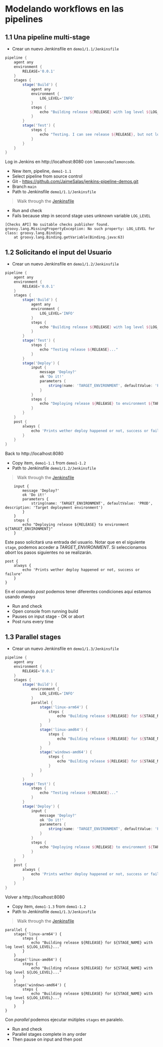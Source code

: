 # Modelando workflows en las pipelines

## 1.1 Una pipeline multi-stage

* Crear un nuevo Jenkinsfile en `demo1/1.1/Jenkinsfile`

```groovy
pipeline {
    agent any 
    environment {
        RELEASE='0.0.1'
    }
    stages {
        stage('Build') {
            agent any
            environment {
                LOG_LEVEL='INFO'
            }
            steps {
                echo "Building release ${RELEASE} with log level ${LOG_LEVEL}..."
            }
        }
        stage('Test') {
            steps {
                echo "Testing. I can see release ${RELEASE}, but not log level ${LOG_LEVEL}"
            }
        }
    }
}
```

Log in Jenkins en http://localhost:8080 con `lemoncode`/`lemoncode`.

- New item, pipeline, `demo1-1.1`
- Select pipeline from source control
- Git - https://github.com/JaimeSalas/jenkins-pipeline-demos.git
- Branch `main`
- Path to Jenkinsfile `demo1/1.1/Jenkinsfile`

> Walk through the [Jenkinsfile](./1.1/Jenkinsfile)

- Run and check 
- Fails because step in second stage uses unknown variable `LOG_LEVEL`

```
[Checks API] No suitable checks publisher found.
groovy.lang.MissingPropertyException: No such property: LOG_LEVEL for class: groovy.lang.Binding
	at groovy.lang.Binding.getVariable(Binding.java:63)
```

## 1.2 Solicitando el input del Usuario

* Crear un nuevo Jenkinsfile en `demo1/1.2/Jenkinsfile`

```groovy
pipeline {
    agent any
    environment {
        RELEASE='0.0.1'
    }
    stages {
        stage('Build') {
            agent any
            environment {
                LOG_LEVEL='INFO'
            }
            steps {
                echo "Building release ${RELEASE} with log level ${LOG_LEVEL}..."
            }
        }
        stage('Test') {
            steps {
                echo "Testing release ${RELEASE}..."
            }
        }
        stage('Deploy') {
            input {
                message 'Deploy?'
                ok 'Do it!'
                parameters {
                    string(name: 'TARGET_ENVIRONMENT', defaultValue: 'PROD', description: 'Target deployment environment')
                }
            }
            steps {
                echo "Deploying release ${RELEASE} to environment ${TARGET_ENVIRONMENT}"
            }
        }
    }
    post {
        always {
            echo 'Prints wether deploy happened or not, success or failure'
        }
    }
}
```

Back to http://localhost:8080

- Copy item, `demo1-1.1` from `demo1-1.2`
- Path to Jenkinsfile `demo1/1.2/Jenkinsfile`

> Walk through the [Jenkinsfile](./1.2/Jenkinsfile)

```
    input {
        message 'Deploy?'
        ok 'Do it!'
        parameters {
            string(name: 'TARGET_ENVIRONMENT', defaultValue: 'PROD', description: 'Target deployment environment')
        }
    }
    steps {
        echo "Deploying release ${RELEASE} to environment ${TARGET_ENVIRONMENT}"
    }
```

Este paso solicitará una entrada del usuario. Notar que en el siguiente `stage`, podemos acceder a *TARGET_ENVIRONMENT*. Si seleccionamos _abort_ los pasos siguientes no se realizarán.

```
post {
    always {
        echo 'Prints wether deploy happened or not, success or failure'
    }
}
```

En el comando _post_ podemos tener diferentes condiciones aquí estamos usando _always_

- Run and check
- Open console from running build
- Pauses on input stage - OK or abort
- Post runs every time

## 1.3 Parallel stages

* Crear un nuevo Jenkinsfile en `demo1/1.3/Jenkinsfile`

```groovy
pipeline {
    agent any
    environment {
        RELEASE='0.0.1'
    }
    stages {
        stage('Build') {
            environment {
                LOG_LEVEL='INFO'
            }
            parallel {
                stage('linux-arm64') {
                    steps {
                        echo "Building release ${RELEASE} for ${STAGE_NAME} with log level ${LOG_LEVEL}..."
                    }
                }
                stage('linux-amd64') {
                    steps {
                        echo "Building release ${RELEASE} for ${STAGE_NAME} with log level ${LOG_LEVEL}..."
                    }
                }
                stage('windows-amd64') {
                    steps {
                        echo "Building release ${RELEASE} for ${STAGE_NAME} with log level ${LOG_LEVEL}..."
                    }
                }
            }
        }
        stage('Test') {
            steps {
                echo "Testing release ${RELEASE}..."
            }
        }
        stage('Deploy') {
            input {
                message 'Deploy?'
                ok 'Do it!'
                parameters {
                    string(name: 'TARGET_ENVIRONMENT', defaultValue: 'PROD', description: 'Target deployment environment')
                }
            }
            steps {
                echo "Deploying release ${RELEASE} to environment ${TARGET_ENVIRONMENT}"
            }
        }
    }
    post {
        always {
            echo 'Prints wether deploy happened or not, success or failure'
        }
    }
}
```

Volver a http://localhost:8080

- Copy item, `demo1-1.3` from `demo1-1.2`
- Path to Jenkinsfile `demo1/1.3/Jenkinsfile`

> Walk through the [Jenkinsfile](./1.3/Jenkinsfile)

```
parallel {
    stage('linux-arm64') {
        steps {
            echo "Building release ${RELEASE} for ${STAGE_NAME} with log level ${LOG_LEVEL}..."
        }
    }
    stage('linux-amd64') {
        steps {
            echo "Building release ${RELEASE} for ${STAGE_NAME} with log level ${LOG_LEVEL}..."
        }
    }
    stage('windows-amd64') {
        steps {
            echo "Building release ${RELEASE} for ${STAGE_NAME} with log level ${LOG_LEVEL}..."
        }
    }
}
```

Con _parallel_ podemos ejecutar mútiples `stages` en paralelo.

- Run and check
- Parallel stages complete in any order
- Then pause on input and then post